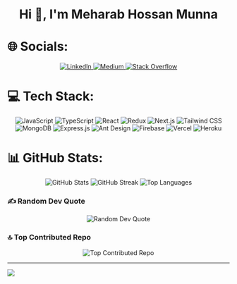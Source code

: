<h1 align="center">Hi 👋, I'm Meharab Hossan Munna</h1>




# 🌐 Socials:
<div align="center"> <a href="https://www.linkedin.com/in/mehrabhossain1" target="_blank"> <img src="https://img.shields.io/badge/LinkedIn-%230077B5.svg?style=for-the-badge&logo=linkedin&logoColor=white" alt="LinkedIn"> </a> <a href="https://medium.com/@mehrabmunna" target="_blank"> <img src="https://img.shields.io/badge/Medium-12100E.svg?style=for-the-badge&logo=medium&logoColor=white" alt="Medium"> </a> <a href="https://stackoverflow.com/users/21112903" target="_blank"> <img src="https://img.shields.io/badge/-StackOverflow-FE7A16?style=for-the-badge&logo=stack-overflow&logoColor=white" alt="Stack Overflow"> </a> </div>

# 💻 Tech Stack:
<div align="center"> <img src="https://img.shields.io/badge/javascript-%23323330.svg?style=for-the-badge&logo=javascript&logoColor=%23F7DF1E" alt="JavaScript" /> <img src="https://img.shields.io/badge/typescript-%23007ACC.svg?style=for-the-badge&logo=typescript&logoColor=white" alt="TypeScript" /> <img src="https://img.shields.io/badge/react-%2320232a.svg?style=for-the-badge&logo=react&logoColor=%2361DAFB" alt="React" /> <img src="https://img.shields.io/badge/redux-%23593d88.svg?style=for-the-badge&logo=redux&logoColor=white" alt="Redux" /> <img src="https://img.shields.io/badge/next.js-black?style=for-the-badge&logo=next.js&logoColor=white" alt="Next.js" /> <img src="https://img.shields.io/badge/tailwindcss-%2338B2AC.svg?style=for-the-badge&logo=tailwind-css&logoColor=white" alt="Tailwind CSS" /> <img src="https://img.shields.io/badge/mongodb-%234ea94b.svg?style=for-the-badge&logo=mongodb&logoColor=white" alt="MongoDB" /> <img src="https://img.shields.io/badge/express.js-%23404d59.svg?style=for-the-badge&logo=express&logoColor=%2361DAFB" alt="Express.js" /> <img src="https://img.shields.io/badge/ant_design-%230170FE.svg?style=for-the-badge&logo=ant-design&logoColor=white" alt="Ant Design" /> <img src="https://img.shields.io/badge/firebase-%23039BE5.svg?style=for-the-badge&logo=firebase&logoColor=white" alt="Firebase" /> <img src="https://img.shields.io/badge/vercel-%23000000.svg?style=for-the-badge&logo=vercel&logoColor=white" alt="Vercel" /> <img src="https://img.shields.io/badge/heroku-%23430098.svg?style=for-the-badge&logo=heroku&logoColor=white" alt="Heroku" /> </div>

# 📊 GitHub Stats:
<div align="center"> <img src="https://github-readme-stats.vercel.app/api?username=mehrabhossain1&theme=radical&hide_border=true&include_all_commits=false&count_private=false" alt="GitHub Stats" /> <img src="https://github-readme-streak-stats.herokuapp.com/?user=mehrabhossain1&theme=radical&hide_border=true" alt="GitHub Streak" /> <img src="https://github-readme-stats.vercel.app/api/top-langs/?username=mehrabhossain1&theme=radical&hide_border=true&include_all_commits=false&count_private=false&layout=compact" alt="Top Languages" /> </div>

### ✍️ Random Dev Quote
<div align="center"> <img src="https://quotes-github-readme.vercel.app/api?type=horizontal&theme=radical" alt="Random Dev Quote" /> </div>

### 🔝 Top Contributed Repo
<div align="center"> <img src="https://github-contributor-stats.vercel.app/api?username=mehrabhossain1&limit=5&theme=radical&combine_all_yearly_contributions=true" alt="Top Contributed Repo" /> </div>

---
[![](https://visitcount.itsvg.in/api?id=mehrabhossain1&icon=0&color=0)](https://visitcount.itsvg.in)

<!-- Proudly created with GPRM ( https://gprm.itsvg.in ) -->
